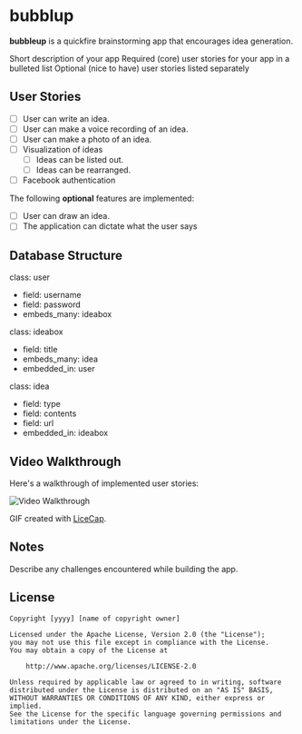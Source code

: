 # bubblup

**bubbleup** is a quickfire brainstorming app that encourages idea generation.

Short description of your app
Required (core) user stories for your app in a bulleted list
Optional (nice to have) user stories listed separately

## User Stories

- [ ] User can write an idea.
- [ ] User can make a voice recording of an idea.
- [ ] User can make a photo of an idea.
- [ ] Visualization of ideas
  - [ ] Ideas can be listed out.
  - [ ] Ideas can be rearranged.
- [ ] Facebook authentication

The following **optional** features are implemented:

- [ ] User can draw an idea.
- [ ] The application can dictate what the user says

## Database Structure
class: user
- field: username
- field: password
- embeds_many: ideabox
  
class: ideabox
- field: title
- embeds_many: idea
- embedded_in: user

class: idea
- field: type
- field: contents
- field: url
- embedded_in: ideabox



## Video Walkthrough 

Here's a walkthrough of implemented user stories:

<img src='http://i.imgur.com/link/to/your/gif/file.gif' title='Video Walkthrough' width='' alt='Video Walkthrough' />

GIF created with [LiceCap](http://www.cockos.com/licecap/).

## Notes

Describe any challenges encountered while building the app.

## License

    Copyright [yyyy] [name of copyright owner]

    Licensed under the Apache License, Version 2.0 (the "License");
    you may not use this file except in compliance with the License.
    You may obtain a copy of the License at

        http://www.apache.org/licenses/LICENSE-2.0

    Unless required by applicable law or agreed to in writing, software
    distributed under the License is distributed on an "AS IS" BASIS,
    WITHOUT WARRANTIES OR CONDITIONS OF ANY KIND, either express or implied.
    See the License for the specific language governing permissions and
    limitations under the License.

